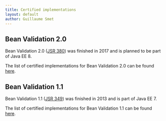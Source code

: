 ```yaml
---
title: Certified implementations
layout: default
author: Guillaume Smet
---
```


## Bean Validation 2.0

Bean Validation 2.0 ([JSR 380](https://www.jcp.org/en/jsr/detail?id=380)) was finished in 2017 and is planned to be part of Java EE 8.

The list of certified implementations for Bean Validation 2.0 can be found [here](/2.0/certified/).

## Bean Validation 1.1

Bean Validation 1.1 ([JSR 349](https://www.jcp.org/en/jsr/detail?id=349)) was finished in 2013 and is part of Java EE 7.

The list of certified implementations for Bean Validation 1.1 can be found [here](/1.1/certified/).

